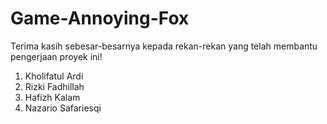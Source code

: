 # Game-Annoying-Fox

Terima kasih sebesar-besarnya kepada rekan-rekan yang telah membantu pengerjaan proyek ini!
1. Kholifatul Ardi
2. Rizki Fadhillah
3. Hafizh Kalam
4. Nazario Safariesqi
